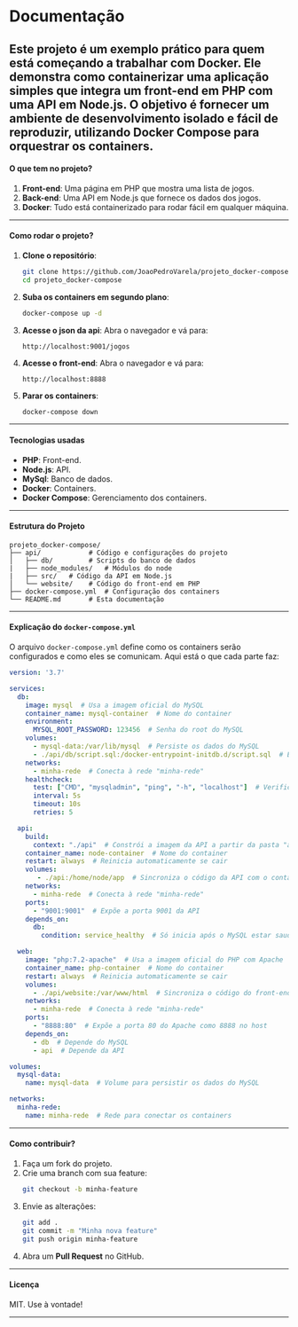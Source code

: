 # Documentação
Este projeto é um exemplo prático para quem está começando a trabalhar com Docker. Ele demonstra como containerizar uma aplicação simples que integra um front-end em PHP com uma API em Node.js. O objetivo é fornecer um ambiente de desenvolvimento isolado e fácil de reproduzir, utilizando Docker Compose para orquestrar os containers.
---

#### **O que tem no projeto?**
1. **Front-end**: Uma página em PHP que mostra uma lista de jogos.
2. **Back-end**: Uma API em Node.js que fornece os dados dos jogos.
3. **Docker**: Tudo está containerizado para rodar fácil em qualquer máquina.

---

#### **Como rodar o projeto?**
1. **Clone o repositório**:
   ```bash
   git clone https://github.com/JoaoPedroVarela/projeto_docker-compose.git
   cd projeto_docker-compose
   ```

2. **Suba os containers em segundo plano**:
   ```bash
   docker-compose up -d
   ```

3. **Acesse o json da api**:
  Abra o navegador e vá para:
   ```
   http://localhost:9001/jogos
   ```
   
4. **Acesse o front-end**:
   Abra o navegador e vá para:
   ```
   http://localhost:8888
   ```

5. **Parar os containers**:
   ```bash
   docker-compose down
   ```

---

#### **Tecnologias usadas**
- **PHP**: Front-end.
- **Node.js**: API.
- **MySql**: Banco de dados.
- **Docker**: Containers.
- **Docker Compose**: Gerenciamento dos containers.

---

#### **Estrutura do Projeto**
```
projeto_docker-compose/
├── api/            # Código e configurações do projeto
│   ├── db/         # Scripts do banco de dados
|   ├── node_modules/   # Módulos do node
|   ├── src/   # Código da API em Node.js
│   └── website/    # Código do front-end em PHP
├── docker-compose.yml  # Configuração dos containers
└── README.md       # Esta documentação
```

---

#### **Explicação do `docker-compose.yml`**
O arquivo `docker-compose.yml` define como os containers serão configurados e como eles se comunicam. Aqui está o que cada parte faz:

```yaml
version: '3.7'

services:
  db:
    image: mysql  # Usa a imagem oficial do MySQL
    container_name: mysql-container  # Nome do container
    environment:
      MYSQL_ROOT_PASSWORD: 123456  # Senha do root do MySQL
    volumes:
      - mysql-data:/var/lib/mysql  # Persiste os dados do MySQL
      - ./api/db/script.sql:/docker-entrypoint-initdb.d/script.sql  # Executa script SQL ao iniciar
    networks:
      - minha-rede  # Conecta à rede "minha-rede"
    healthcheck:
      test: ["CMD", "mysqladmin", "ping", "-h", "localhost"]  # Verifica se o MySQL está saudável
      interval: 5s
      timeout: 10s
      retries: 5

  api:
    build:
      context: "./api"  # Constrói a imagem da API a partir da pasta "api"
    container_name: node-container  # Nome do container
    restart: always  # Reinicia automaticamente se cair
    volumes:
       - ./api:/home/node/app  # Sincroniza o código da API com o container
    networks:
      - minha-rede  # Conecta à rede "minha-rede"
    ports:
      - "9001:9001"  # Expõe a porta 9001 da API
    depends_on:
      db:
        condition: service_healthy  # Só inicia após o MySQL estar saudável

  web:
    image: "php:7.2-apache"  # Usa a imagem oficial do PHP com Apache
    container_name: php-container  # Nome do container
    restart: always  # Reinicia automaticamente se cair
    volumes:
      - ./api/website:/var/www/html  # Sincroniza o código do front-end com o container
    networks:
      - minha-rede  # Conecta à rede "minha-rede"
    ports:
      - "8888:80"  # Expõe a porta 80 do Apache como 8888 no host
    depends_on:
      - db  # Depende do MySQL
      - api  # Depende da API

volumes:
  mysql-data:
    name: mysql-data  # Volume para persistir os dados do MySQL

networks:
  minha-rede:
    name: minha-rede  # Rede para conectar os containers
```

---

#### **Como contribuir?**
1. Faça um fork do projeto.
2. Crie uma branch com sua feature:
   ```bash
   git checkout -b minha-feature
   ```
3. Envie as alterações:
   ```bash
   git add .
   git commit -m "Minha nova feature"
   git push origin minha-feature
   ```
4. Abra um **Pull Request** no GitHub.

---

#### **Licença**
MIT. Use à vontade!

---
